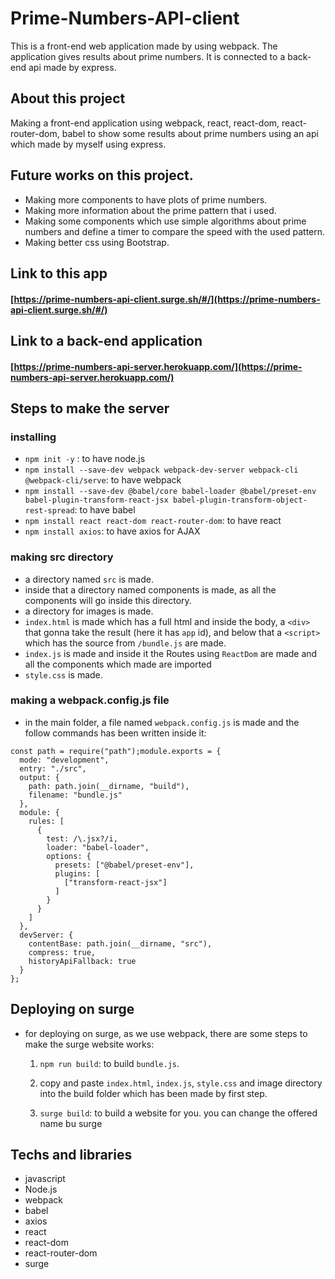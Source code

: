 # Prime-Numbers-API-client

This is a front-end web application made by using webpack. The application gives results about prime numbers. It is connected to a back-end api made by express.

## About this project
Making a front-end application using webpack, react, react-dom, react-router-dom, babel to show some results about prime numbers using an api which made by
myself using express.

## Future works on this project.
* Making more components to have plots of prime numbers.
* Making more information about the prime pattern that i used.
* Making some components which use simple algorithms about prime numbers and define a timer to compare the speed with the used pattern.
* Making better css using Bootstrap.

## Link to this app
#### [https://prime-numbers-api-client.surge.sh/#/](https://prime-numbers-api-client.surge.sh/#/)



## Link to a back-end application
#### [https://prime-numbers-api-server.herokuapp.com/](https://prime-numbers-api-server.herokuapp.com/)

## Steps to make the server

### installing
* `npm init -y` : to have node.js
* ```npm install --save-dev webpack webpack-dev-server webpack-cli @webpack-cli/serve```: to have webpack
* ```npm install --save-dev @babel/core babel-loader @babel/preset-env babel-plugin-transform-react-jsx babel-plugin-transform-object-rest-spread```: to have babel
* ```npm install react react-dom react-router-dom```: to have react
* ```npm install axios```: to have axios for AJAX

### making src directory
* a directory named `src` is made.
* inside that a directory named components is made, as all the components will go inside this directory.
* a directory for images is made.
* `index.html` is made which has a full html and inside the body, a `<div>` that gonna take the result (here it has `app` id), and below that a `<script>` which has the source from `/bundle.js` are made.
* `index.js` is made and inside it the Routes using `ReactDom` are made and all the components which made are imported
* `style.css` is made.

### making a webpack.config.js file
* in the main folder, a file named `webpack.config.js` is made and the follow commands has been written inside it:
```
const path = require("path");module.exports = {
  mode: "development",
  entry: "./src",
  output: {
    path: path.join(__dirname, "build"),
    filename: "bundle.js"
  },
  module: {
    rules: [
      {
        test: /\.jsx?/i,
        loader: "babel-loader",
        options: {
          presets: ["@babel/preset-env"],
          plugins: [
            ["transform-react-jsx"]
          ]
        }
      }
    ]
  },
  devServer: {
    contentBase: path.join(__dirname, "src"),
    compress: true,
    historyApiFallback: true
  }
};
```

## Deploying on surge
* for deploying on surge, as we use webpack, there are some steps to make the surge website works:

    1. `npm run build`: to build `bundle.js`.

    2. copy and paste `index.html`, `index.js`, `style.css` and image directory into the build folder which has been made by first step.

    3. `surge build`: to build a website for you. you can change the offered name bu surge


## Techs and libraries
* javascript
* Node.js
* webpack
* babel
* axios
* react
* react-dom
* react-router-dom
* surge
